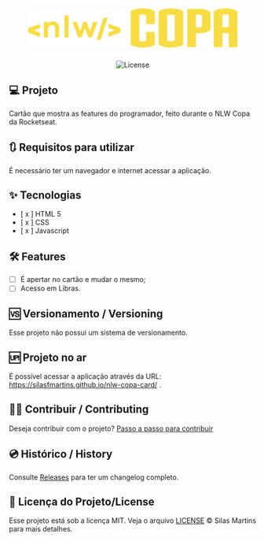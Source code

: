 <h1 align="center">
  <img alt="NLW Copa Card" height="80" title="Plant Manager" src="./assets/logo.svg" />
</h1>

<p align="center">
  <img alt="License" src="https://img.shields.io/github/license/silasfmartins/nlw-copa-card">
</p>

## 💻 Projeto
Cartão que mostra as features do programador, feito durante o NLW Copa da Rocketseat.

## 🔃 Requisitos para utilizar

É necessário ter um navegador e internet acessar a aplicação.

## ✨ Tecnologias

-   [ x ] HTML 5
-   [ x ] CSS
-   [ x ] Javascript

## :hammer_and_wrench: Features 

-   [ ] É apertar no cartão e mudar o mesmo;
-   [ ] Acesso em Libras.

## 🆚 Versionamento / Versioning

Esse projeto não possui um sistema de versionamento.

## 🆙 Projeto no ar

É possível acessar a aplicação através da URL: https://silasfmartins.github.io/nlw-copa-card/ .

## 👨‍💻 Contribuir / Contributing

Deseja contribuir com o projeto? [Passo a passo para contribuir](https://github.com/silasfmartins/nlw-copa-card/blob/master/Contributing.md)

## 💿 Histórico / History

Consulte [Releases](https://github.com/silasfmartins/nlw-copa-card/releases) para ter um changelog completo.

## 📄 Licença do Projeto/License

Esse projeto está sob a licença MIT. Veja o arquivo [LICENSE](https://github.com/silasfmartins/nlw-copa-card/blob/main/LICENSE) © Silas Martins para mais detalhes.

<br />
